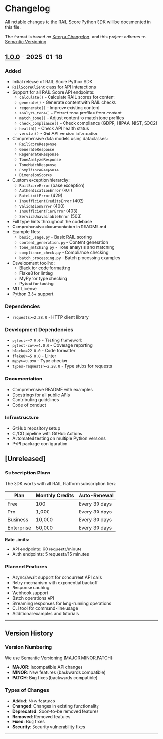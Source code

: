 # Changelog

All notable changes to the RAIL Score Python SDK will be documented in this file.

The format is based on [Keep a Changelog](https://keepachangelog.com/en/1.0.0/),
and this project adheres to [Semantic Versioning](https://semver.org/spec/v2.0.0.html).

## [1.0.0] - 2025-01-18

### Added
- Initial release of RAIL Score Python SDK
- `RailScoreClient` class for API interactions
- Support for all RAIL Score API endpoints:
  - `calculate()` - Calculate RAIL scores for content
  - `generate()` - Generate content with RAIL checks
  - `regenerate()` - Improve existing content
  - `analyze_tone()` - Extract tone profiles from content
  - `match_tone()` - Adjust content to match tone profiles
  - `check_compliance()` - Check compliance (GDPR, HIPAA, NIST, SOC2)
  - `health()` - Check API health status
  - `version()` - Get API version information
- Comprehensive data models using dataclasses:
  - `RailScoreResponse`
  - `GenerateResponse`
  - `RegenerateResponse`
  - `ToneAnalyzeResponse`
  - `ToneMatchResponse`
  - `ComplianceResponse`
  - `DimensionScores`
- Custom exception hierarchy:
  - `RailScoreError` (base exception)
  - `AuthenticationError` (401)
  - `RateLimitError` (429)
  - `InsufficientCreditsError` (402)
  - `ValidationError` (400)
  - `InsufficientTierError` (403)
  - `ServiceUnavailableError` (503)
- Full type hints throughout the codebase
- Comprehensive documentation in README.md
- Example files:
  - `basic_usage.py` - Basic RAIL scoring
  - `content_generation.py` - Content generation
  - `tone_matching.py` - Tone analysis and matching
  - `compliance_check.py` - Compliance checking
  - `batch_processing.py` - Batch processing examples
- Development tooling:
  - Black for code formatting
  - Flake8 for linting
  - MyPy for type checking
  - Pytest for testing
- MIT License
- Python 3.8+ support

### Dependencies
- `requests>=2.28.0` - HTTP client library

### Development Dependencies
- `pytest>=7.0.0` - Testing framework
- `pytest-cov>=4.0.0` - Coverage reporting
- `black>=22.0.0` - Code formatter
- `flake8>=5.0.0` - Linter
- `mypy>=0.990` - Type checker
- `types-requests>=2.28.0` - Type stubs for requests

### Documentation
- Comprehensive README with examples
- Docstrings for all public APIs
- Contributing guidelines
- Code of conduct

### Infrastructure
- GitHub repository setup
- CI/CD pipeline with GitHub Actions
- Automated testing on multiple Python versions
- PyPI package configuration

## [Unreleased]

### Subscription Plans

The SDK works with all RAIL Platform subscription tiers:

| Plan | Monthly Credits | Auto-Renewal |
|------|-----------------|--------------|
| Free | 100 | Every 30 days |
| Pro | 1,000 | Every 30 days |
| Business | 10,000 | Every 30 days |
| Enterprise | 50,000 | Every 30 days |

**Rate Limits:**
- API endpoints: 60 requests/minute
- Auth endpoints: 5 requests/15 minutes

### Planned Features
- Async/await support for concurrent API calls
- Retry mechanism with exponential backoff
- Response caching
- Webhook support
- Batch operations API
- Streaming responses for long-running operations
- CLI tool for command-line usage
- Additional examples and tutorials

---

## Version History

### Version Numbering

We use Semantic Versioning (MAJOR.MINOR.PATCH):
- **MAJOR**: Incompatible API changes
- **MINOR**: New features (backwards compatible)
- **PATCH**: Bug fixes (backwards compatible)

### Types of Changes

- **Added**: New features
- **Changed**: Changes in existing functionality
- **Deprecated**: Soon-to-be removed features
- **Removed**: Removed features
- **Fixed**: Bug fixes
- **Security**: Security vulnerability fixes

---

[1.0.0]: https://github.com/RAILethicsHub/sdks/python/releases/tag/v1.0.0
